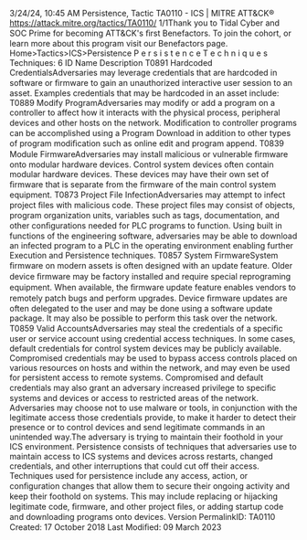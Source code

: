 3/24/24, 10:45 AM Persistence, Tactic TA0110 - ICS | MITRE ATT&CK®
https://attack.mitre.org/tactics/TA0110/ 1/1Thank you to Tidal Cyber and SOC Prime for becoming ATT&CK's ﬁrst Benefactors. To join the cohort, or learn more about this program visit our
Benefactors page.
Home>Tactics>ICS>Persistence
P e r s i s t e n c e
T e c h n i q u e s
Techniques: 6
ID Name Description
T0891 Hardcoded
CredentialsAdversaries may leverage credentials that are hardcoded in software or ﬁrmware to gain an unauthorized
interactive user session to an asset. Examples credentials that may be hardcoded in an asset include:
T0889 Modify
ProgramAdversaries may modify or add a program on a controller to affect how it interacts with the physical process,
peripheral devices and other hosts on the network. Modiﬁcation to controller programs can be accomplished
using a Program Download in addition to other types of program modiﬁcation such as online edit and program
append.
T0839 Module
FirmwareAdversaries may install malicious or vulnerable ﬁrmware onto modular hardware devices. Control system
devices often contain modular hardware devices. These devices may have their own set of ﬁrmware that is
separate from the ﬁrmware of the main control system equipment.
T0873 Project File
InfectionAdversaries may attempt to infect project ﬁles with malicious code. These project ﬁles may consist of objects,
program organization units, variables such as tags, documentation, and other conﬁgurations needed for PLC
programs to function. Using built in functions of the engineering software, adversaries may be able to download
an infected program to a PLC in the operating environment enabling further Execution and Persistence
techniques.
T0857 System
FirmwareSystem ﬁrmware on modern assets is often designed with an update feature. Older device ﬁrmware may be
factory installed and require special reprograming equipment. When available, the ﬁrmware update feature
enables vendors to remotely patch bugs and perform upgrades. Device ﬁrmware updates are often delegated to
the user and may be done using a software update package. It may also be possible to perform this task over
the network.
T0859 Valid
AccountsAdversaries may steal the credentials of a speciﬁc user or service account using credential access techniques.
In some cases, default credentials for control system devices may be publicly available. Compromised
credentials may be used to bypass access controls placed on various resources on hosts and within the
network, and may even be used for persistent access to remote systems. Compromised and default credentials
may also grant an adversary increased privilege to speciﬁc systems and devices or access to restricted areas of
the network. Adversaries may choose not to use malware or tools, in conjunction with the legitimate access
those credentials provide, to make it harder to detect their presence or to control devices and send legitimate
commands in an unintended way.The adversary is trying to maintain their foothold in your ICS environment.
Persistence consists of techniques that adversaries use to maintain access to ICS systems and devices across restarts, changed credentials,
and other interruptions that could cut off their access. Techniques used for persistence include any access, action, or conﬁguration changes
that allow them to secure their ongoing activity and keep their foothold on systems. This may include replacing or hijacking legitimate code,
ﬁrmware, and other project ﬁles, or adding startup code and downloading programs onto devices.
Version PermalinkID: TA0110
Created: 17 October 2018
Last Modiﬁed: 09 March 2023
